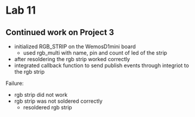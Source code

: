 # Lab 11

## Continued work on Project 3
- initialized RGB_STRIP on the WemosD1mini board
	- used rgb_multi with name, pin and count of led of the strip
- after resoldering the rgb strip worked correctly
- integrated callback function to send publish events through integriot
	to the rgb strip

Failure:
- rgb strip did not work
- rgb strip was not soldered  correctly
	- resoldered rgb strip